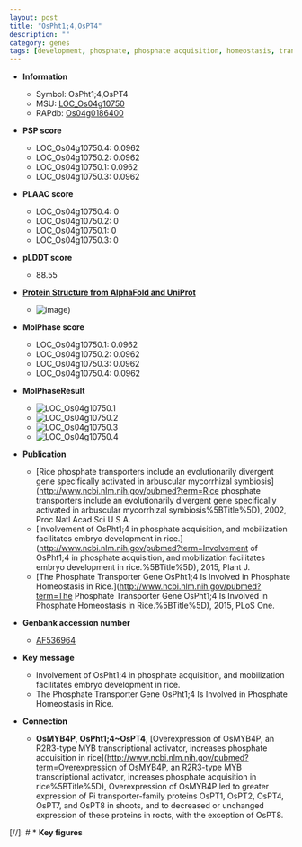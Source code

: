 ```yaml
---
layout: post
title: "OsPht1;4,OsPT4"
description: ""
category: genes
tags: [development, phosphate, phosphate acquisition, homeostasis, transporter, phosphate transport, phosphate homeostasis]
---
```


* **Information**  
    + Symbol: OsPht1;4,OsPT4  
    + MSU: [LOC_Os04g10750](http://rice.plantbiology.msu.edu/cgi-bin/ORF_infopage.cgi?orf=LOC_Os04g10750)  
    + RAPdb: [Os04g0186400](http://rapdb.dna.affrc.go.jp/viewer/gbrowse_details/irgsp1?name=Os04g0186400)  

* **PSP score**  
    + LOC_Os04g10750.4: 0.0962 
    + LOC_Os04g10750.2: 0.0962 
    + LOC_Os04g10750.1: 0.0962 
    + LOC_Os04g10750.3: 0.0962 

* **PLAAC score**  
    + LOC_Os04g10750.4: 0 
    + LOC_Os04g10750.2: 0 
    + LOC_Os04g10750.1: 0 
    + LOC_Os04g10750.3: 0 

* **pLDDT score**
    + 88.55

* **[Protein Structure from AlphaFold and UniProt](https://www.uniprot.org/uniprotkb/Q8H6H2/entry#structure)**
    + ![image](https://ricepsp.github.io/images/Q8/AF-Q8H6H2-F1.png))

* **MolPhase score**
    + LOC_Os04g10750.1: 0.0962
    + LOC_Os04g10750.2: 0.0962
    + LOC_Os04g10750.3: 0.0962
    + LOC_Os04g10750.4: 0.0962

* **MolPhaseResult**
    + ![LOC_Os04g10750.1](https://ricepsp.github.io/pictures/LOC_Os04g/LOC_Os04g10750.1.png)
    + ![LOC_Os04g10750.2](https://ricepsp.github.io/pictures/LOC_Os04g/LOC_Os04g10750.2.png)
    + ![LOC_Os04g10750.3](https://ricepsp.github.io/pictures/LOC_Os04g/LOC_Os04g10750.3.png)
    + ![LOC_Os04g10750.4](https://ricepsp.github.io/pictures/LOC_Os04g/LOC_Os04g10750.4.png)

* **Publication**  
    + [Rice phosphate transporters include an evolutionarily divergent gene specifically activated in arbuscular mycorrhizal symbiosis](http://www.ncbi.nlm.nih.gov/pubmed?term=Rice phosphate transporters include an evolutionarily divergent gene specifically activated in arbuscular mycorrhizal symbiosis%5BTitle%5D), 2002, Proc Natl Acad Sci U S A.
    + [Involvement of OsPht1;4 in phosphate acquisition, and mobilization facilitates embryo development in rice.](http://www.ncbi.nlm.nih.gov/pubmed?term=Involvement of OsPht1;4 in phosphate acquisition, and mobilization facilitates embryo development in rice.%5BTitle%5D), 2015, Plant J.
    + [The Phosphate Transporter Gene OsPht1;4 Is Involved in Phosphate Homeostasis in Rice.](http://www.ncbi.nlm.nih.gov/pubmed?term=The Phosphate Transporter Gene OsPht1;4 Is Involved in Phosphate Homeostasis in Rice.%5BTitle%5D), 2015, PLoS One.

* **Genbank accession number**  
    + [AF536964](http://www.ncbi.nlm.nih.gov/nuccore/AF536964)

* **Key message**  
    + Involvement of OsPht1;4 in phosphate acquisition, and mobilization facilitates embryo development in rice.
    + The Phosphate Transporter Gene OsPht1;4 Is Involved in Phosphate Homeostasis in Rice.

* **Connection**  
    + __OsMYB4P__, __OsPht1;4~OsPT4__, [Overexpression of OsMYB4P, an R2R3-type MYB transcriptional activator, increases phosphate acquisition in rice](http://www.ncbi.nlm.nih.gov/pubmed?term=Overexpression of OsMYB4P, an R2R3-type MYB transcriptional activator, increases phosphate acquisition in rice%5BTitle%5D), Overexpression of OsMYB4P led to greater expression of Pi transporter-family proteins OsPT1, OsPT2, OsPT4, OsPT7, and OsPT8 in shoots, and to decreased or unchanged expression of these proteins in roots, with the exception of OsPT8.

[//]: # * **Key figures**  


